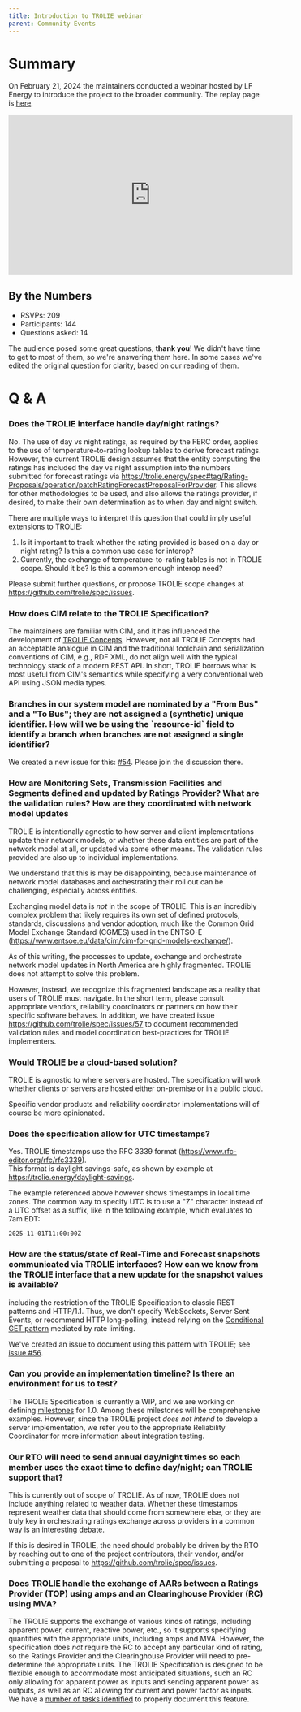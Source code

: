 ```yaml
---
title: Introduction to TROLIE webinar
parent: Community Events
---
```


# Summary

On February 21, 2024 the maintainers conducted a webinar hosted by LF Energy to
introduce the project to the broader community. The replay page is [here][recap].

<iframe width="560" height="315" src="https://www.youtube.com/embed/RRXwD8nyokc?si=qtT_ofwjmpGJITX6" title="YouTube video player" frameborder="0" allow="accelerometer; autoplay; clipboard-write; encrypted-media; gyroscope; picture-in-picture; web-share" allowfullscreen></iframe>

## By the Numbers

* RSVPs: 209
* Participants: 144
* Questions asked: 14

The audience posed some great questions, **thank you**! We didn't have time to
get to most of them, so we're answering them here. In some cases we've edited
the original question for clarity, based on our reading of them.

# Q & A

### Does the TROLIE interface handle day/night ratings?

No.  The use of day vs night ratings, as required by the FERC order, 
applies to the use of temperature-to-rating lookup tables to derive forecast ratings.  However, the current TROLIE design assumes that the entity computing the ratings has included the day vs night assumption into the numbers submitted for forecast ratings via https://trolie.energy/spec#tag/Rating-Proposals/operation/patchRatingForecastProposalForProvider.  This allows for other methodologies to be used, and also allows the ratings provider, if
desired, to make their own determination as to when day and night switch.  

There are multiple ways to interpret this question that could imply
useful extensions to TROLIE:

1.  Is it important to track whether the rating provided is based on a 
    day or night rating?  Is this a common use case for interop?
2.  Currently, the exchange of temperature-to-rating tables is not in TROLIE scope.  Should it be?
    Is this a common enough interop need?  

Please submit further questions, or propose TROLIE scope changes at https://github.com/trolie/spec/issues.

### How does CIM relate to the TROLIE Specification?

The maintainers are familiar with CIM, and it has influenced the development of
[TROLIE Concepts](https://trolie.energy/concepts). However, not all TROLIE
Concepts had an acceptable analogue in CIM and the traditional toolchain and
serialization conventions of CIM, e.g., RDF XML, do not align well with the
typical technology stack of a modern REST API. In short, TROLIE borrows what is
most useful from CIM's semantics while specifying a very conventional web API
using JSON media types.


<h3>Branches in our system model are nominated by a "From Bus" and a
"To Bus"; they are not assigned a (synthetic) unique identifier. How will we
be using the `resource-id` field to identify a branch when branches are not
assigned a single identifier?</h3>

We created a new issue for this: [#54](https://github.com/trolie/spec/issues/54).
Please join the discussion there.

<h3> How are Monitoring Sets, Transmission Facilities and Segments defined and
updated by Ratings Provider? What are the validation rules? How are they
coordinated with network model updates</h3>

TROLIE is intentionally agnostic to how server and client implementations update 
their network models, or whether these data entities are part of the network model 
at all, or updated via some other means.  The validation rules provided are also 
up to individual implementations.  

We understand that this is may be disappointing, because maintenance of 
network model databases and orchestrating their roll out can be
challenging, especially across entities.  

Exchanging model data is _not_ in the scope of TROLIE.  This is an incredibly
complex problem that likely requires its own set of defined protocols, standards, 
discussions and vendor adoption, much like the 
Common Grid Model Exchange Standard (CGMES) used in the 
ENTSO-E (https://www.entsoe.eu/data/cim/cim-for-grid-models-exchange/). 

As of this writing, the processes to update, exchange and orchestrate network model
updates in North America are highly fragmented.  TROLIE does not attempt to solve this problem.  

However, instead, we recognize this fragmented landscape as a reality that users of TROLIE must 
navigate.  In the short term, please consult appropriate vendors, reliability coordinators
or partners on how their specific software behaves.  In addition, we have created issue
https://github.com/trolie/spec/issues/57 to document recommended validation rules and model
coordination best-practices for TROLIE implementers.  

### Would TROLIE be a cloud-based solution?

TROLIE is agnostic to where servers are hosted.  The specification will work whether clients or
servers are hosted either on-premise or in a public cloud.  

Specific vendor products and reliability coordinator implementations will of course be more opinionated.  

### Does the specification allow for UTC timestamps?

Yes.  TROLIE timestamps use the RFC 3339 format (https://www.rfc-editor.org/rfc/rfc3339).  
This format is daylight savings-safe, as shown by example at https://trolie.energy/daylight-savings.  

The example referenced above however shows timestamps in local time zones.  The common way to specify UTC is
to use a "Z" character instead of a UTC offset as a suffix, like in the following example, which evaluates to 7am EDT:

    2025-11-01T11:00:00Z


<h3>How are the status/state of Real-Time and Forecast snapshots communicated
via TROLIE interfaces? How can we know from the TROLIE interface that a new
update for the snapshot values is available?</h3>

including the restriction of the TROLIE Specification to classic REST patterns
and HTTP/1.1. Thus, we don't specify WebSockets, Server Sent Events, or
recommend HTTP long-polling, instead relying on the [Conditional GET
pattern](https://developer.mozilla.org/en-US/docs/Web/HTTP/Conditional_requests)
mediated by rate limiting.

We've created an issue to document using this pattern with TROLIE; see [issue
#56](https://github.com/trolie/spec/issues/56).


### Can you provide an implementation timeline? Is there an environment for us to test?

The TROLIE Specification is currently a WIP, and we are working on defining
[milestones](https://github.com/trolie/spec/milestones) for 1.0. Among these
milestones will be comprehensive examples.  However, since the TROLIE project
*does not intend* to develop a server implementation, we refer you to the
appropriate Reliability Coordinator for more information about integration
testing.

### Our RTO will need to send annual day/night times so each member uses the exact time to define day/night; can TROLIE support that?

This is currently out of scope of TROLIE.  As of now, TROLIE does not include anything
related to weather data.  Whether these timestamps represent weather data that should come from 
somewhere else, or they are truly key in orchestrating ratings exchange across providers in a common way is an interesting debate.  

If this is desired in TROLIE, the need should probably be driven by the RTO by 
reaching out to one of the project contributors, 
their vendor, and/or submitting a proposal to https://github.com/trolie/spec/issues.

### Does TROLIE handle the exchange of AARs between a Ratings Provider (TOP) using amps and an Clearinghouse Provider (RC) using MVA?

The TROLIE supports the exchange of various kinds of ratings, including apparent
power, current, reactive power, etc., so it supports specifying quantities with
the appropriate units, including amps and MVA. However, the specification does
*not* require the RC to accept any particular kind of rating, so the Ratings
Provider and the Clearinghouse Provider will need to pre-determine the
appropriate units. The TROLIE Specification is designed to be flexible enough to
accommodate most anticipated situations, such an RC only allowing for apparent
power as inputs and sending apparent power as outputs, as well as an RC allowing
for current and power factor as inputs. We have a [number of tasks
identified](https://github.com/trolie/spec/issues/43) to properly document this
feature. 

[recap]: https://community.linuxfoundation.org/events/details/lfhq-lf-energy-presents-webinar-introduction-to-trolie
